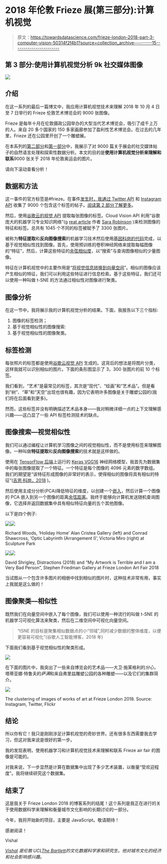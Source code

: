 # 2018 年伦敦 Frieze 展(第三部分):计算机视觉

> 原文：<https://towardsdatascience.com/frieze-london-2018-part-3-computer-vision-50314f2f4b1?source=collection_archive---------15----------------------->

## 第 3 部分:使用计算机视觉分析 9k 社交媒体图像

![](img/5001c1c3882717c9f1eb874f519066a3.png)

## 介绍

在这一系列的最后一篇博文中，我应用计算机视觉技术来理解 2018 年 10 月 4 日至 7 日举行的 Frieze 伦敦艺术博览会的 9000 张图像。

Frieze 是每年十月在伦敦摄政公园举办的大型当代艺术博览会，吸引了成千上万的人。来自 20 多个国家的 150 多家画廊参加了盈利性艺术博览会。在过去的几年里，Frieze 还在公园里开创了一个雕塑展。

在本系列的[第二部分](/london-design-festival-2018-part-2-natural-language-processing-595f3c2dc24f?source=friends_link&sk=23ff5746ca0810a255e2023e52ebd450)和[第一部分](/analyzing-the-london-design-festival-2018-part-1-7edac3bfb165?source=friends_link&sk=5cbb7a0f8ad17446129f3be1a54b4c85)中，我展示了对 9000 篇关于展会的社交媒体帖子的自然语言处理和探索性数据分析。本文的目的是**使用计算机视觉分析来理解和联系**9000 张关于 2018 年伦敦奥运会的图片。

请向下滚动查看分析！

## 数据和方法

这一事件的官方标签是#frieze。在事件[发生时，我通过 Twitter API](/access-data-from-twitter-api-using-r-and-or-python-b8ac342d3efe) 和 [Instagram API](https://developers.facebook.com/docs/instagram-api/) 收集了 9000 个包含这个标签的帖子。[阅读第 2 部分了解更多](/frieze-london-2018-part-2-natural-language-processing-66d0627f39af)。

然后，使用[谷歌云的视觉 API](https://cloud.google.com/vision/docs/) 提取每张图像的标签。Cloud Vision API 利用“谷歌庞大的机器学习专业知识网络”(g [reat article](https://medium.com/@srobtweets/exploring-the-cloud-vision-api-1af9bcf080b8) 作者 [Sara Robinson](https://medium.com/u/7f2ab73b39f8?source=post_page-----50314f2f4b1--------------------------------) )来检测图像的特征和标签。总共有 1045 个不同的标签被赋予了 3300 张图片。

被称为**特征提取**和**反向图像搜索**的机器学习技术然后使用[基因科岗的代码](http://ml4a.github.io/ml4a/)完成，以基于视觉相似性找到图像。首先，使用预训练的卷积神经网络来提取每幅图像的“特征”，然后，计算这些特征的[余弦相似度](https://en.wikipedia.org/wiki/Cosine_similarity)，以“搜索”与查询图像相似的少量图像。

特征在计算机视觉中的主要作用是“[将视觉信息转换到向量空间](https://medium.com/machine-learning-world/feature-extraction-and-similar-image-search-with-opencv-for-newbies-3c59796bf774)”。相似的图像应该产生相似的特征，我们可以利用这些特征进行信息检索。基于这些特征，我们还可以使用一种叫做 t-SNE 的方法通过相似性对图像进行聚类。

## 图像分析

在这一节中，我将展示我的计算机视觉分析的结果。下面，我报告以下三个指标:

1.  图像的标签检测；
2.  基于视觉相似性的图像搜索:
3.  基于视觉相似性的图像聚类。

## 标签检测

每张照片的标签都是使用[谷歌云视觉 API](https://cloud.google.com/vision/) 生成的。这背后的想法是将图片分类，这样我就可以识别相似的图片。下面的条形图显示了 3，300 张图片的前 10 个标签。

我们看到，“艺术”是最常见的标签，其次是“现代”、“绘画”和“艺术品”。但是看到“树”、“草”和“天空”出现也很有趣，因为它表明许多图像是关于雕塑公园的(我们将在后面看到更多)。

然而，这些标签并没有明确描述艺术品本身——我对稍微详细一点的上下文理解感兴趣——这凸显了一些 API 标签检测技术的缺点。

## 图像搜索—视觉相似性

我们可以通过编程让计算机学习图像之间的视觉相似性，而不是使用标签来理解图像。一种叫做**特征提取**和**反向图像搜索**的技术就是这样做的。

使用在 [TensorFlow 后端](https://www.tensorflow.org/guide/keras)上运行的 [Keras VGG16](https://keras.io/applications/#vgg16) 神经网络模型，我首先为数据集中的每张图像提取了一个特征。一个特征是每个图像的 4096 元素的数字数组。我们的期望是“该特征形成图像的非常好的表示，使得相似的图像将具有相似的特征”([吉恩·科岗，2018](http://ml4a.github.io/ml4a/convnets/) )。

然后使用主成分分析(PCA)降低特征的维度，以创建一个[嵌入](https://developers.google.com/machine-learning/crash-course/embeddings/video-lecture)，然后计算一个图像的 PCA 嵌入到另一个图像的距离[余弦距离](https://en.wikipedia.org/wiki/Cosine_similarity)。我终于能够向计算机发送随机查询图像，它选择并返回数据集中具有相似特征向量的五个其他图像。

以下是四个例子:

![](img/e87072af6d59a43b2ee435109271f519.png)![](img/dff5bd5a524d21fc78f74f4aaa5c58f0.png)

Richard Woods, ‘Holiday Home’ Alan Cristea Gallery (left) and Conrad Shawcross, ‘Optic Labyrinth (Arrangement I)’, Victoria Miro (right) at Sculpture Park

![](img/72bd4d4514c283528e173fb79cbc0faa.png)![](img/8705e80a3893c6a5ed4a29710a9f52e1.png)

David Shrigley, Distractions (2018) and “My Artwork is Terrible and I am a Very Bad Person”, Stephen Friedman Gallery at Frieze London Art Fair 2018

当试图从一个包含许多图片的相册中找到相似的图片时，这种技术非常有用，事实上我就是这么做的！

## 图像聚类—相似性

既然我们在向量空间中嵌入了每个图像，我们可以使用一种流行的叫做 t-SNE 的机器学习可视化算法来聚类，然后在二维空间中可视化向量空间。

> “tSNE 的目标是聚集相似数据点的小“邻域”,同时减少数据的整体维度，以便更容易可视化”(谷歌人工智能博客，2018 年)

下面我们看到基于视觉相似性的聚类形成。

![](img/eb24807abd600437a20d48ef19d3d0dc.png)

在下面的图片中，我突出了一些来自博览会的艺术品——大卫·施莱格利的*分心*，塔蒂亚娜·特鲁夫的*萨满*和来自弗里兹雕塑公园的各种雕塑——以及它们的集群简介。

![](img/b0addc00ad75e8ead12a0b46744a2581.png)

The clustering of images of works of art at Frieze London 2018\. Source: Instagram, Twitter, Flickr

## 结论

所以你有它！我只是刚刚涉足计算机视觉的奇妙世界。还有很多东西需要我去学习，但这对我来说是很好的第一步。

我的发现表明，使用机器学习和计算机视觉技术来理解和联系 Frieze air fair 的图像是可能的。

对我来说，下一步显然是计算在数据集中出现了多少艺术装置，以衡量“受欢迎程度”。我将继续研究这个数据集。

## 结束了

这是我关于 Frieze London 2018 的博客系列的结尾！这个系列是我正在进行的关于使用数据科学来理解和衡量城市文化影响的长期讨论的一部分。

今年，我将开始新的项目，主要是 JavaScript。敬请期待！

感谢阅读！

Vishal

[*Vishal*](https://vishalkumar.london/) *是伦敦 UCL*[*The Bartlett*](https://www.ucl.ac.uk/bartlett/)*的文化数据科学家和研究生。他对城市文化的经济和社会影响感兴趣。*